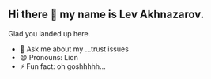 ## Hi there 👋 my name is Lev Akhnazarov. 
Glad you landed up here.

- 💬 Ask me about my ...trust issues
- 😄 Pronouns: Lion
- ⚡ Fun fact: oh goshhhhh...
<!--
**lionakhnazarov/lionakhnazarov** is a ✨ _special_ ✨ repository because its `README.md` (this file) appears on your GitHub profile.

Here are some ideas to get you started:

- 🔭 I’m currently working on ...
- 🌱 I’m currently learning ...
- 👯 I’m looking to collaborate on ...
- 🤔 I’m looking for help with ...
- 💬 Ask me about ...
- 📫 How to reach me: ...
- 😄 Pronouns: ...
- ⚡ Fun fact: ...
-->
